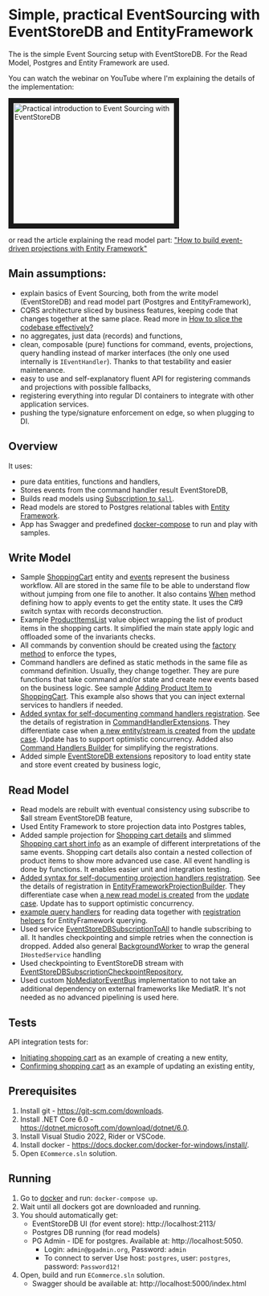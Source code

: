 # Simple, practical EventSourcing with EventStoreDB and EntityFramework

The is the simple Event Sourcing setup with EventStoreDB. For the Read Model, Postgres and Entity Framework are used.

You can watch the webinar on YouTube where I'm explaining the details of the implementation:

<a href="https://www.youtube.com/watch?v=rqYPVzjoxqI" target="_blank"><img src="https://img.youtube.com/vi/rqYPVzjoxqI/0.jpg" alt="Practical introduction to Event Sourcing with EventStoreDB" width="320" height="240" border="10" /></a>

or read the article explaining the read model part: ["How to build event-driven projections with Entity Framework"](https://event-driven.io/en/how_to_do_events_projections_with_entity_framework/)

## Main assumptions:
- explain basics of Event Sourcing, both from the write model (EventStoreDB) and read model part (Postgres and EntityFramework),
- CQRS architecture sliced by business features, keeping code that changes together at the same place. Read more in [How to slice the codebase effectively?](https://event-driven.io/en/how_to_slice_the_codebase_effectively/)
- no aggregates, just data (records) and functions,
- clean, composable (pure) functions for command, events, projections, query handling instead of marker interfaces (the only one used internally is `IEventHandler`). Thanks to that testability and easier maintenance.
- easy to use and self-explanatory fluent API for registering commands and projections with possible fallbacks,
- registering everything into regular DI containers to integrate with other application services.
- pushing the type/signature enforcement on edge, so when plugging to DI.

## Overview

It uses:
- pure data entities, functions and handlers,
- Stores events from the command handler result  EventStoreDB,
- Builds read models using [Subscription to `$all`](https://developers.eventstore.com/clients/grpc/subscribing-to-streams/#subscribing-to-all).
- Read models are stored to Postgres relational tables with [Entity Framework](https://docs.microsoft.com/en-us/ef/core/).
- App has Swagger and predefined [docker-compose](./docker/docker-compose.yml) to run and play with samples.

## Write Model
- Sample [ShoppingCart](./ECommerce/ShoppingCarts/ShoppingCart.cs#L34) entity and [events](./ECommerce/ShoppingCarts/ShoppingCart.cs#L6) represent the business workflow. All are stored in the same file to be able to understand flow without jumping from one file to another. It also contains [When](./ECommerce/ShoppingCarts/ShoppingCart.cs#L42) method defining how to apply events to get the entity state. It uses the C#9 switch syntax with records deconstruction.
- Example [ProductItemsList](./ECommerce/ShoppingCarts/ProductItems/ProductItemsList.cs) value object wrapping the list of product items in the shopping carts. It simplified the main state apply logic and offloaded some of the invariants checks.
- All commands by convention should be created using the [factory method](./ECommerce/ShoppingCarts/AddingProductItem/AddProductItemToShoppingCart.cs#L13) to enforce the types,
- Command handlers are defined as static methods in the same file as command definition. Usually, they change together. They are pure functions that take command and/or state and create new events based on the business logic. See sample [Adding Product Item to ShoppingCart](./ECommerce/ShoppingCarts/AddingProductItem/AddProductItemToShoppingCart.cs#L25). This example also shows that you can inject external services to handlers if needed.
- [Added syntax for self-documenting command handlers registration](./ECommerce/ShoppingCarts/Configuration.cs#L22). See the details of registration in [CommandHandlerExtensions](./ECommerce.Core/Commands/CommandHandler.cs). They differentiate case when [a new entity/stream is created](./ECommerce.Core/Commands/CommandHandler.cs#L12) from the [update case](./ECommerce.CoreECommerce.Core/Commands/CommandHandler.cs#L26). Update has to support optimistic concurrency. Added also [Command Handlers Builder](./ECommerce.CoreECommerce.Core/Commands/CommandHandler.cs#102) for simplifying the registrations.
- Added simple [EventStoreDB extensions](./ECommerce.Core/EventStoreDB/EventStoreDBExtensions.cs) repository to load entity state and store event created by business logic,

## Read Model
- Read models are rebuilt with eventual consistency using subscribe to $all stream EventStoreDB feature,
- Used Entity Framework to store projection data into Postgres tables,
- Added sample projection for [Shopping cart details](./ECommerce/ShoppingCarts/GettingCartById/ShoppingCartDetails.cs) and slimmed [Shopping cart short info](./ECommerce/ShoppingCarts/GettingCarts/ShoppingCartShortInfo.cs) as an example of different interpretations of the same events. Shopping cart details also contain a nested collection of product items to show more advanced use case. All event handling is done by functions. It enables easier unit and integration testing.
- [Added syntax for self-documenting projection handlers registration](./ECommerce/ShoppingCarts/Configuration.cs#L49). See the details of registration in [EntityFrameworkProjectionBuilder](./ECommerce.Core/Projections/EntityFrameworkProjection.cs#L28). They differentiate case when [a new read model is created](./ECommerce.Core/Projections/EntityFrameworkProjection.cs#L83) from the [update case](./ECommerce.Core/Projections/EntityFrameworkProjection.cs#L108). Update has to support optimistic concurrency.
- [example query handlers](./ECommerce/ShoppingCarts/GettingCarts/GetCarts.cs#25) for reading data together with [registration helpers](./ECommerce.Core/Queries/QueryHandler.cs) for EntityFramework querying.
- Used service [EventStoreDBSubscriptionToAll](../../../Core.EventStoreDB/Subscriptions/EventStoreDBSubscriptionToAll.cs) to handle subscribing to all. It handles checkpointing and simple retries when the connection is dropped. Added also general [BackgroundWorker](./ECommerce.Api/Core/BackgroundWorker.cs) to wrap the general `IHostedService` handling
- Used checkpointing to EventStoreDB stream with [EventStoreDBSubscriptionCheckpointRepository](../../../Core.EventStoreDB/Subscriptions/EventStoreDBSubscriptionCheckpointRepository.cs),
- Used custom [NoMediatorEventBus](../../../Core/Events/NoMediator/EventBus.cs) implementation to not take an additional dependency on external frameworks like MediatR. It's not needed as no advanced pipelining is used here.

## Tests
API integration tests for:
- [Initiating shopping cart](./ECommerce.Api.Tests/ShoppingCarts/Initializing/InitializeShoppingCartTests.cs) as an example of creating a new entity,
- [Confirming shopping cart](./ECommerce.Api.Tests/ShoppingCarts/Confirming/ConfirmShoppingCartTests.cs) as an example of updating an existing entity,


## Prerequisites

1. Install git - https://git-scm.com/downloads.
2. Install .NET Core 6.0 - https://dotnet.microsoft.com/download/dotnet/6.0.
3. Install Visual Studio 2022, Rider or VSCode.
4. Install docker - https://docs.docker.com/docker-for-windows/install/.
5. Open `ECommerce.sln` solution.

## Running

1. Go to [docker](./docker) and run: `docker-compose up`.
2. Wait until all dockers got are downloaded and running.
3. You should automatically get:
    - EventStoreDB UI (for event store): http://localhost:2113/
    - Postgres DB running (for read models)
    - PG Admin - IDE for postgres. Available at: http://localhost:5050.
        - Login: `admin@pgadmin.org`, Password: `admin`
        - To connect to server Use host: `postgres`, user: `postgres`, password: `Password12!`
4. Open, build and run `ECommerce.sln` solution.
    - Swagger should be available at: http://localhost:5000/index.html
